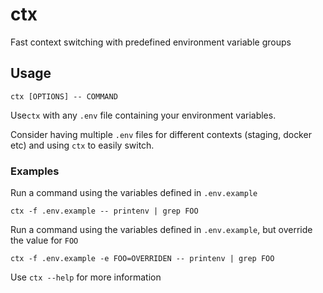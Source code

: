 # ctx

Fast context switching with predefined environment variable groups

## Usage

```
ctx [OPTIONS] -- COMMAND
```

Use`ctx` with any `.env` file containing your environment variables.

Consider having multiple `.env` files for different contexts (staging, docker etc) and using `ctx` to easily switch.

### Examples
Run a command using the variables defined in `.env.example`
```
ctx -f .env.example -- printenv | grep FOO
```

Run a command using the variables defined in `.env.example`, but override the value for `FOO`
```
ctx -f .env.example -e FOO=OVERRIDEN -- printenv | grep FOO
```

Use `ctx --help` for more information
